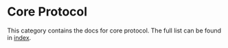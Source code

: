 # Core Protocol

This category contains the docs for core protocol. The full list can be found in [index](index.md).